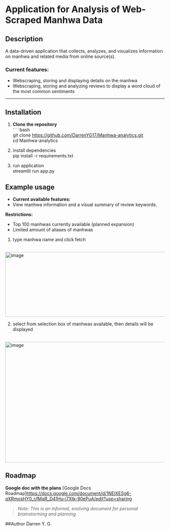 # Application for Analysis of Web-Scraped Manhwa Data

## Description
A data-driven application that collects, analyzes, and visualizes information on manhwa and related media from online source(s).  

### Current features: 
 - Webscraping, storing and displaying details on the manhwa
 - Webscraping, storing and analyzing reviews to display a word cloud of the most common sentiments

---

## Installation

1. **Clone the repository**  
	` ``` `bash  
	git clone https://github.com/DarrenYG17/Manhwa-analytics.git  
	cd Manhwa-analytics  

2. install dependencies  
	pip install -r requirements.txt  

3. run application  
	streamlit run app.py  

## Example usage
 - **Current available features:**
 - View manhwa information and a visual summary of review keywords.

**Restrictions:**
 - Top 100 manhwas currently available (planned expansion)
 - Limited amount of aliases of manhwas

1) type manhwa name and click fetch
<br>
<img width="681" height="204" alt="image" src="https://github.com/user-attachments/assets/67662a3b-60f7-4d8b-9ed7-00937dad64ef" />  

2) select from selection box of manhwas available, then details will be displayed
<br>
<img width="758" height="380" alt="image" src="https://github.com/user-attachments/assets/092f1ddf-2883-4103-bb77-f641e7e340b8" />

## Roadmap

**Google doc with the plans**
[Google Docs Roadmap]https://docs.google.com/document/d/1NElXESg6-qXRmosHY0_cfMqR_D41Hu-i7Xtk-90ePuA/edit?usp=sharing
> _Note: This is an informal, evolving document for personal brainstorming and planning._

##Author
Darren Y. G.
